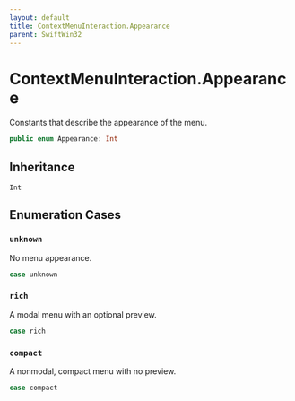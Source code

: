 ```yaml
---
layout: default
title: ContextMenuInteraction.Appearance
parent: SwiftWin32
---
```

# ContextMenuInteraction.Appearance

Constants that describe the appearance of the menu.

``` swift
public enum Appearance: Int 
```

## Inheritance

`Int`

## Enumeration Cases

### `unknown`

No menu appearance.

``` swift
case unknown
```

### `rich`

A modal menu with an optional preview.

``` swift
case rich
```

### `compact`

A nonmodal, compact menu with no preview.

``` swift
case compact
```
